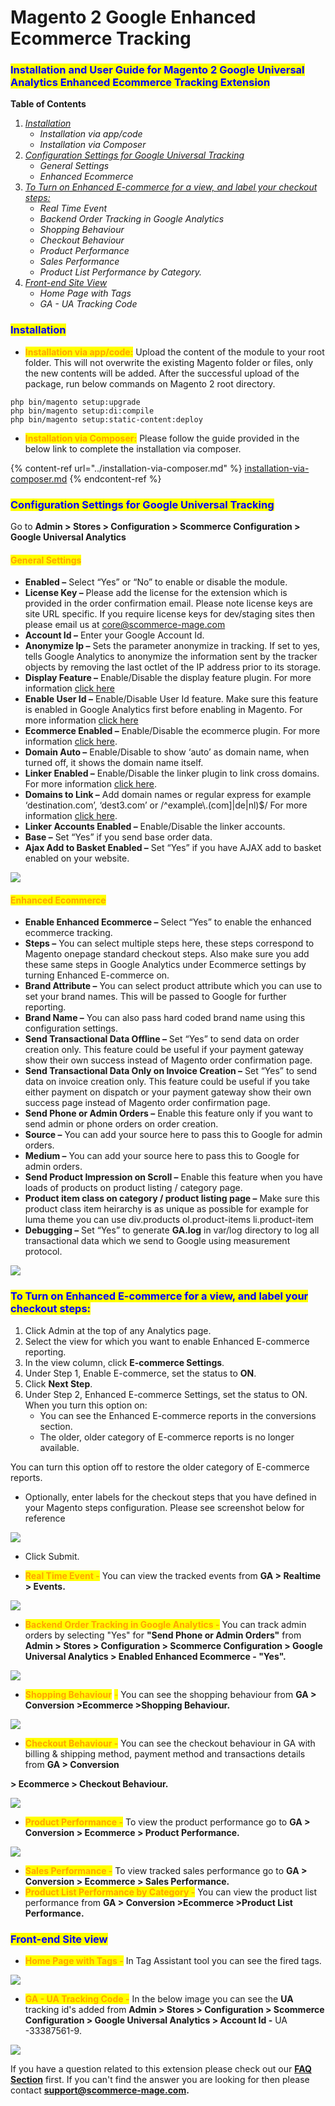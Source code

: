 # Magento 2 Google Enhanced Ecommerce Tracking

### <mark style="color:blue;">Installation and User Guide for Magento 2 Google Universal Analytics Enhanced Ecommerce Tracking Extension</mark>

**Table of Contents**

1. [_Installation_ ](magento-2-google-enhanced-ecommerce-tracking.md#\_bookmark0)
   * _Installation via app/code_&#x20;
   * _Installation via Composer_
2. [_Configuration Settings for Google Universal Tracking_ ](magento-2-google-enhanced-ecommerce-tracking.md#\_bookmark3)
   * _General Settings_&#x20;
   * _Enhanced Ecommerce_&#x20;
3. [_To Turn on Enhanced E-commerce for a view, and label your checkout steps:_ ](magento-2-google-enhanced-ecommerce-tracking.md#\_bookmark6)
   * _Real Time Event_&#x20;
   * _Backend Order Tracking in Google Analytics_&#x20;
   * _Shopping Behaviour_&#x20;
   * _Checkout Behaviour_&#x20;
   * _Product Performance_&#x20;
   * _Sales Performance_&#x20;
   * _Product List Performance by Category._&#x20;
4. [_Front-end Site View_ ](magento-2-google-enhanced-ecommerce-tracking.md#\_bookmark14)
   * _Home Page with Tags_&#x20;
   * _GA - UA Tracking Code_&#x20;

### <mark style="color:blue;">Installation</mark> <a href="#_bookmark0" id="_bookmark0"></a>

* <mark style="color:orange;">**Installation via app/code:**</mark> Upload the content of the module to your root folder. This will not overwrite the existing Magento folder or files, only the new contents will be added. After the successful upload of the package, run below commands on Magento 2 root directory.

```
php bin/magento setup:upgrade
php bin/magento setup:di:compile
php bin/magento setup:static-content:deploy
```

* <mark style="color:orange;">**Installation via Composer:**</mark> Please follow the guide provided in the below link to complete the installation via composer.

{% content-ref url="../installation-via-composer.md" %}
[installation-via-composer.md](../installation-via-composer.md)
{% endcontent-ref %}

### <mark style="color:blue;">Configuration Settings for Google Universal Tracking</mark> <a href="#_bookmark3" id="_bookmark3"></a>

Go to **Admin > Stores > Configuration > Scommerce Configuration > Google Universal Analytics**

#### <mark style="color:orange;">General Settings</mark> <a href="#_bookmark4" id="_bookmark4"></a>

* **Enabled –** Select “Yes” or “No” to enable or disable the module.
* **License Key –** Please add the license for the extension which is provided in the order confirmation email. Please note license keys are site URL specific. If you require license keys for dev/staging sites then please email us at [core@scommerce-mage.com](mailto:core@scommerce-mage.com)
* **Account Id –** Enter your Google Account Id.
* **Anonymize Ip –** Sets the parameter anonymize in tracking. If set to yes, tells Google Analytics to anonymize the information sent by the tracker objects by removing the last octlet of the IP address prior to its storage.
* **Display Feature –** Enable/Disable the display feature plugin. For more information [click here](https://developers.google.com/analytics/devguides/collection/analyticsjs/display-features)
* **Enable User Id –** Enable/Disable User Id feature. Make sure this feature is enabled in Google Analytics first before enabling in Magento. For more information [click here](https://developers.google.com/analytics/devguides/collection/analyticsjs/cookies-user-id)
* **Ecommerce Enabled –** Enable/Disable the ecommerce plugin. For more information [click here](https://developers.google.com/analytics/devguides/collection/analyticsjs/ecommerce).
* **Domain Auto –** Enable/Disable to show ‘auto’ as domain name, when turned off, it shows the domain name itself.
* **Linker Enabled –** Enable/Disable the linker plugin to link cross domains. For more information [click here](https://developers.google.com/analytics/devguides/collection/analyticsjs/cross-domain#autolink).
* **Domains to Link –** Add domain names or regular express for example ‘destination.com’, ‘dest3.com’ or /^example\\.(com]|de|nl)$/ For more information [click here](https://developers.google.com/analytics/devguides/collection/analyticsjs/cross-domain#autolink).
* **Linker Accounts Enabled –** Enable/Disable the linker accounts.
* **Base –** Set “Yes” if you send base order data.
* **Ajax Add to Basket Enabled –** Set “Yes” if you have AJAX add to basket enabled on your website.

![](../../.gitbook/assets/enhanced\_general.png)

#### <mark style="color:orange;">Enhanced Ecommerce</mark> <a href="#_bookmark5" id="_bookmark5"></a>

* **Enable Enhanced Ecommerce –** Select “Yes” to enable the enhanced ecommerce tracking.
* **Steps –** You can select multiple steps here, these steps correspond to Magento onepage standard checkout steps. Also make sure you add these same steps in Google Analytics under Ecommerce settings by turning Enhanced E-commerce on.
* **Brand Attribute –** You can select product attribute which you can use to set your brand names. This will be passed to Google for further reporting.
* **Brand Name –** You can also pass hard coded brand name using this configuration settings.
* **Send Transactional Data Offline –** Set “Yes” to send data on order creation only. This feature could be useful if your payment gateway show their own success instead of Magento order confirmation page.
* **Send Transactional Data Only on Invoice Creation –** Set “Yes” to send data on invoice creation only. This feature could be useful if you take either payment on dispatch or your payment gateway show their own success page instead of Magento order confirmation page.
* **Send Phone or Admin Orders –** Enable this feature only if you want to send admin or phone orders on order creation.
* **Source –** You can add your source here to pass this to Google for admin orders.
* **Medium –** You can add your source here to pass this to Google for admin orders.
* **Send Product Impression on Scroll –** Enable this feature when you have loads of products on product listing / category page.
* **Product item class on category / product listing page –** Make sure this product class item heirarchy is as unique as possible for example for luma theme you can use div.products ol.product-items li.product-item
* **Debugging –** Set “Yes” to generate **GA.log** in var/log directory to log all transactional data which we send to Google using measurement protocol.

![](../../.gitbook/assets/enhanced\_commerce.png)

### <mark style="color:blue;">To Turn on Enhanced E-commerce for a view, and label your checkout steps:</mark> <a href="#_bookmark6" id="_bookmark6"></a>

1. Click Admin at the top of any Analytics page.
2. Select the view for which you want to enable Enhanced E-commerce reporting.
3. In the view column, click **E-commerce Settings**.
4. Under Step 1, Enable E-commerce, set the status to **ON**.
5. Click **Next Step**.
6. Under Step 2, Enhanced E-commerce Settings, set the status to ON. When you turn this option on:
   * You can see the Enhanced E-commerce reports in the conversions section.
   * The older, older category of E-commerce reports is no longer available.

You can turn this option off to restore the older category of E-commerce reports.

* Optionally, enter labels for the checkout steps that you have defined in your Magento steps configuration. Please see screenshot below for reference

![](<../../.gitbook/assets/15 (16)>)

* Click Submit.



* <mark style="color:orange;">**Real Time Event -**</mark> You can view the tracked events from **GA > Realtime > Events.**

![](<../../.gitbook/assets/16 (8)>)

* <mark style="color:orange;">**Backend Order Tracking in Google Analytics -**</mark> You can track admin orders by selecting "Yes" for **"Send Phone or Admin Orders"** from **Admin > Stores > Configuration > Scommerce Configuration > Google Universal Analytics > Enabled Enhanced Ecommerce - "Yes".**

![](<../../.gitbook/assets/17 (4)>)

* <mark style="color:orange;">**Shopping Behaviour**</mark> <mark style="color:orange;"></mark><mark style="color:orange;">-</mark> You can see the shopping behaviour from **GA > Conversion >Ecommerce >Shopping Behaviour.**

![](<../../.gitbook/assets/18 (20)>)

* <mark style="color:orange;">**Checkout Behaviour -**</mark> You can see the checkout behaviour in GA with billing & shipping method, payment method and transactions details from **GA > Conversion**

**> Ecommerce > Checkout Behaviour.**

![](<../../.gitbook/assets/19 (20)>)

* <mark style="color:orange;">**Product Performance -**</mark> To view the product performance go to **GA > Conversion > Ecommerce > Product Performance.**

![](<../../.gitbook/assets/20 (3)>)

* <mark style="color:orange;">**Sales Performance -**</mark> To view tracked sales performance go to **GA > Conversion > Ecommerce > Sales Performance.**
* <mark style="color:orange;">**Product List Performance by Category -**</mark> You can view the product list performance from **GA > Conversion >Ecommerce >Product List Performance.**

### <mark style="color:blue;">Front-end Site view</mark> <a href="#_bookmark14" id="_bookmark14"></a>

* <mark style="color:orange;">**Home Page with Tags -**</mark> In Tag Assistant tool you can see the fired tags.

![](../../.gitbook/assets/enhanced\_front1.jpg)

* <mark style="color:orange;">**GA - UA Tracking Code -**</mark> In the below image you can see the **UA** tracking id's added from **Admin > Stores > Configuration > Scommerce Configuration > Google Universal Analytics > Account Id -** UA -33387561-9.

![](../../.gitbook/assets/enhanced\_front2.jpg)

If you have a question related to this extension please check out our [**FAQ Section**](magento-2-google-enhanced-ecommerce-tracking.md#installation-and-user-guide-for-magento-2-how-did-you-hear-about-us-extension) first. If you can't find the answer you are looking for then please contact [**support@scommerce-mage.com**](mailto:core@scommerce-mage.com)**.**
